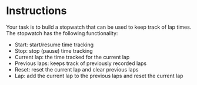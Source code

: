 # Instructions

Your task is to build a stopwatch that can be used to keep track of lap times.
The stopwatch has the following functionality:

- Start: start/resume time tracking
- Stop: stop (pause) time tracking
- Current lap: the time tracked for the current lap
- Previous laps: keeps track of previously recorded laps
- Reset: reset the current lap and clear previous laps
- Lap: add the current lap to the previous laps and reset the current lap

